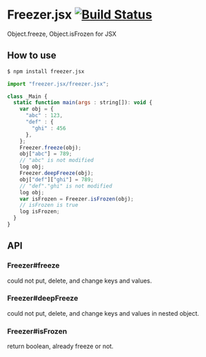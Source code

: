 Freezer.jsx [![Build Status](https://travis-ci.org/yosuke-furukawa/freezer.jsx.svg?branch=master)](https://travis-ci.org/yosuke-furukawa/freezer.jsx)
=====================

Object.freeze, Object.isFrozen for JSX

How to use
---------------------

```sh
$ npm install freezer.jsx
```

```javascript
import "freezer.jsx/freezer.jsx";

class _Main {
  static function main(args : string[]): void {
    var obj = {
      "abc" : 123,
      "def" : {
        "ghi" : 456
      },
    };
    Freezer.freeze(obj);
    obj["abc"] = 789;
    // "abc" is not modified
    log obj;
    Freezer.deepFreeze(obj);
    obj["def"]["ghi"] = 789;
    // "def"."ghi" is not modified
    log obj;
    var isFrozen = Freezer.isFrozen(obj);
    // isFrozen is true
    log isFrozen;
  }
}

```

API
---------------------------

### Freezer#freeze

could not put, delete, and change keys and values.

### Freezer#deepFreeze

could not put, delete, and change keys and values in nested object.

### Freezer#isFrozen

return boolean, already freeze or not.

